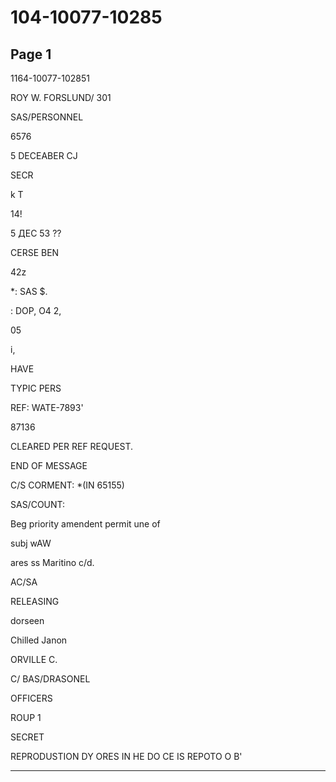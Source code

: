 # 104-10077-10285

## Page 1

1164-10077-102851

ROY W. FORSLUND/ 301

SAS/PERSONNEL

6576

5 DECEABER CJ

SECR

k T

14!

5 ДЕС 53 ??

CERSE BEN

42z

*: SAS $.

: DOP, O4 2,

05

i,

HAVE

TYPIC PERS

REF: WATE-7893'

87136

CLEARED PER REF REQUEST.

END OF MESSAGE

C/S CORMENT: *(IN 65155)

SAS/COUNT:

Beg priority amendent permit une of

subj wAW

ares ss Maritino c/d.

AC/SA

RELEASING

dorseen

Chilled Janon

ORVILLE C.

C/ BAS/DRASONEL

OFFICERS

ROUP 1

SECRET

REPRODUSTION DY ORES IN HE DO CE IS REPOTO O B'

---

